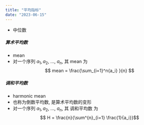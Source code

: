 ```yaml
---
title: "平均指标"
date: "2023-06-15"
---
```


- 中位数


##### 算术平均数
- mean
- 对一个序列 $a_1, a_2, \  ..., \  a_n$, 其 mean 为
$$ mean = \frac{\sum_{i=1}^n{a_i} }{n} $$

##### 调和平均数
- harmonic mean
- 也称为倒数平均数, 是算术平均数的变形
- 对一个序列 $a_1, a_2, \  ..., \  a_n$, 其 调和平均数 为
$$ H = \frac{n}{\sum^{n}_{i=1} \frac{1}{a_i}}$$